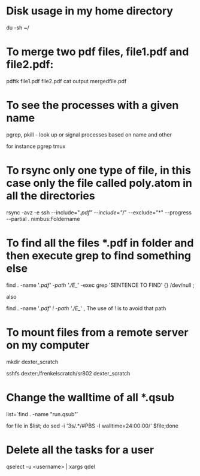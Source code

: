 # Disk usage in my home directory
du -sh ~/  

# To merge two pdf files, file1.pdf and file2.pdf:

pdftk file1.pdf file2.pdf cat output mergedfile.pdf

# To see the processes with a given name

pgrep, pkill - look up or signal processes based on name and other

for instance pgrep tmux


# To rsync only one type of file, in this case only the file called poly.atom in all the directories

rsync -avz -e ssh --include="*.pdf" --include="*/" --exclude="*" --progress --partial . nimbus:Foldername


# To find all the files *.pdf in folder and then execute grep to find something else

find .  -name '*.pdf'  -path './E_*' -exec grep 'SENTENCE TO FIND' {} /dev/null \;

also

find .  -name '*.pdf'  ! -path './E_*'  , The use of ! is to avoid that path

# To mount files from a remote server on my computer

mkdir dexter_scratch

sshfs dexter:/frenkelscratch/sr802 dexter_scratch


# Change the walltime of all *.qsub
list=\`find . -name "run.qsub"\`

for file in $list; do sed -i '3s/.*/#PBS -l walltime=24:00:00/' $file;done 


# Delete all the tasks for a user
qselect -u \<username> | xargs qdel
